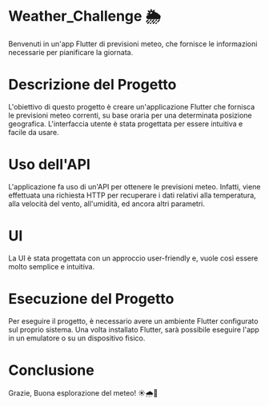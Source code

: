 # Weather_Challenge 🌦️

Benvenuti in un'app Flutter di previsioni meteo, che fornisce le informazioni necessarie per pianificare la giornata.


# Descrizione del Progetto

L'obiettivo di questo progetto è creare un'applicazione Flutter che fornisca le previsioni meteo correnti, su base oraria per una determinata posizione geografica.
L'interfaccia utente è stata progettata per essere intuitiva e facile da usare.


# Uso dell'API

L'applicazione fa uso di un'API per ottenere le previsioni meteo. Infatti, viene effettuata una richiesta HTTP per recuperare i dati relativi alla temperatura, alla velocità del vento, all'umidità, ed ancora altri parametri.


# UI

La UI è stata progettata con un approccio user-friendly e, vuole così essere molto semplice e intuitiva.


# Esecuzione del Progetto

Per eseguire il progetto, è necessario avere un ambiente Flutter configurato sul proprio sistema. Una volta installato Flutter, sarà possibile eseguire l'app in un emulatore o su un dispositivo fisico.


# Conclusione

Grazie,
Buona esplorazione del meteo! ☀️🌧️🌈
